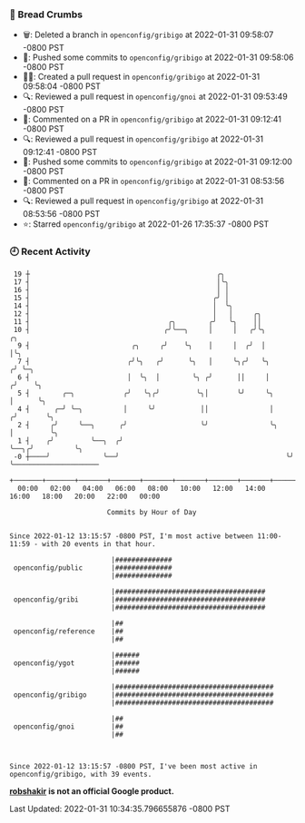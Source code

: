 ### 🍞 Bread Crumbs

 * 🗑: Deleted a branch in `openconfig/gribigo` at 2022-01-31 09:58:07 -0800 PST
 * 🚢: Pushed some commits to `openconfig/gribigo` at 2022-01-31 09:58:06 -0800 PST
 * ✍🏼: Created a pull request in `openconfig/gribigo` at 2022-01-31 09:58:04 -0800 PST
 * 🔍: Reviewed a pull request in  `openconfig/gnoi` at 2022-01-31 09:53:49 -0800 PST
 * 💬: Commented on a PR in  `openconfig/gribigo` at 2022-01-31 09:12:41 -0800 PST
 * 🔍: Reviewed a pull request in  `openconfig/gribigo` at 2022-01-31 09:12:41 -0800 PST
 * 🚢: Pushed some commits to `openconfig/gribigo` at 2022-01-31 09:12:00 -0800 PST
 * 💬: Commented on a PR in  `openconfig/gribigo` at 2022-01-31 08:53:56 -0800 PST
 * 🔍: Reviewed a pull request in  `openconfig/gribigo` at 2022-01-31 08:53:56 -0800 PST
 * ⭐️: Starred `openconfig/gribigo` at 2022-01-26 17:35:37 -0800 PST

### 🕘 Recent Activity
```
 19 ┼                                              ╭╮
 17 ┤                                              │╰╮
 16 ┤                                              │ │
 15 ┤                                             ╭╯ │
 14 ┤                                             │  ╰╮
 12 ┤                                             │   │     ╭╮
 11 ┤                                  ╭╮        ╭╯   ╰╮    ││
 10 ┤                                 ╭╯╰──╮     │     │   ╭╯╰╮          ╭╮
  9 ┤                         ╭╮     ╭╯    ╰╮    │     │  ╭╯  │          │╰╮
  7 ┤                        ╭╯╰╮   ╭╯      ╰╮   │     ╰╮╭╯   ╰╮        ╭╯ ╰─╮
  6 ┤                        │  ╰╮  │        ╰╮ ╭╯      ││     │       ╭╯    ╰╮
  5 ┤        ╭─╮            ╭╯   ╰╮╭╯         ╰╮│       ╰╯     ╰╮      │      ╰╮
  4 ┤      ╭─╯ ╰─╮          │     ╰╯           ││               │     ╭╯       ╰╮
  2 ┤     ╭╯     ╰──╮      ╭╯                  ╰╯               ╰╮    │         ╰╮
  1 ┤    ╭╯         ╰──╮  ╭╯                                     ╰──╮╭╯          ╰╮
 -0 ┼────╯             ╰──╯                                         ╰╯            ╰─────────────────────
    +───────+───────+───────+───────+───────+───────+───────+───────+───────+───────+───────+───────+────
  00:00   02:00   04:00   06:00   08:00   10:00   12:00   14:00   16:00   18:00   20:00   22:00   00:00   

						Commits by Hour of Day


Since 2022-01-12 13:15:57 -0800 PST, I'm most active between 11:00-11:59 - with 20 events in that hour.

```



```
                         |##############
 openconfig/public       |##############
                         |##############

                         |#####################################
 openconfig/gribi        |#####################################
                         |#####################################

                         |##
 openconfig/reference    |##
                         |##

                         |######
 openconfig/ygot         |######
                         |######

                         |#######################################
 openconfig/gribigo      |#######################################
                         |#######################################

                         |##
 openconfig/gnoi         |##
                         |##



Since 2022-01-12 13:15:57 -0800 PST, I've been most active in openconfig/gribigo, with 39 events.

```
**[robshakir](mailto:robjs@google.com) is not an official Google product.**  


Last Updated: 2022-01-31 10:34:35.796655876 -0800 PST
